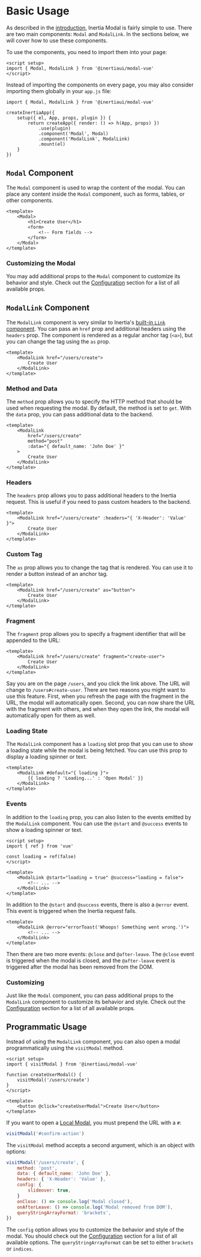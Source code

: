 # Basic Usage

As described in the [introduction](/introduction.html), Inertia Modal is fairly simple to use. There are two main components: `Modal` and `ModalLink`. In the sections below, we will cover how to use these components.

To use the components, you need to import them into your page:

```vue
<script setup>
import { Modal, ModalLink } from '@inertiaui/modal-vue'
</script>
```

Instead of importing the components on every page, you may also consider importing them globally in your `app.js` file:

```js{7-8}
import { Modal, ModalLink } from '@inertiaui/modal-vue'

createInertiaApp({
    setup({ el, App, props, plugin }) {
        return createApp({ render: () => h(App, props) })
            .use(plugin)
            .component('Modal', Modal)
            .component('ModalLink', ModalLink)
            .mount(el)
    }
})
```

## `Modal` Component

The `Modal` component is used to wrap the content of the modal. You can place any content inside the `Modal` component, such as forms, tables, or other components.

```vue
<template>
    <Modal>
        <h1>Create User</h1>
        <form>
            <!-- Form fields -->
        </form>
    </Modal>
</template>
```

### Customizing the Modal

You may add additional props to the `Modal` component to customize its behavior and style. Check out the [Configuration](/configuration.html) section for a list of all available props.

## `ModalLink` Component

The `ModalLink` component is very similar to Inertia's [built-in `Link` component](https://inertiajs.com/links). You can pass an `href` prop and additional headers using the `headers` prop. The component is rendered as a regular anchor tag (`<a>`), but you can change the tag using the `as` prop.

```vue
<template>
    <ModalLink href="/users/create">
        Create User
    </ModalLink>
</template>
```

### Method and Data

The `method` prop allows you to specify the HTTP method that should be used when requesting the modal. By default, the method is set to `get`. With the `data` prop, you can pass additional data to the backend.

```vue
<template>
    <ModalLink
        href="/users/create"
        method="post"
        :data="{ default_name: 'John Doe' }"
    >
        Create User
    </ModalLink>
</template>
```

### Headers

The `headers` prop allows you to pass additional headers to the Inertia request. This is useful if you need to pass custom headers to the backend.

```vue
<template>
    <ModalLink href="/users/create" :headers="{ 'X-Header': 'Value' }">
        Create User
    </ModalLink>
</template>
```

### Custom Tag

The `as` prop allows you to change the tag that is rendered. You can use it to render a button instead of an anchor tag.

```vue
<template>
    <ModalLink href="/users/create" as="button">
        Create User
    </ModalLink>
</template>
```

### Fragment

The `fragment` prop allows you to specify a fragment identifier that will be appended to the URL:

```vue
<template>
    <ModalLink href="/users/create" fragment="create-user">
        Create User
    </ModalLink>
</template>
```

Say you are on the page `/users`, and you click the link above. The URL will change to `/users#create-user`. There are two reasons you might want to use this feature. First, when you refresh the page with the fragment in the URL, the modal will automatically open. Second, you can now share the URL with the fragment with others, and when they open the link, the modal will automatically open for them as well.

### Loading State

The `ModalLink` component has a `loading` slot prop that you can use to show a loading state while the modal is being fetched. You can use this prop to display a loading spinner or text.

```vue
<template>
    <ModalLink #default="{ loading }">
        {{ loading ? 'Loading...' : 'Open Modal' }}
    </ModalLink>
</template>
```

### Events

In addition to the `loading` prop, you can also listen to the events emitted by the `ModalLink` component. You can use the `@start` and `@success` events to show a loading spinner or text.

```vue
<script setup>
import { ref } from 'vue'

const loading = ref(false)
</script>

<template>
    <ModalLink @start="loading = true" @success="loading = false">
        <!-- ... -->
    </ModalLink>
</template>
```

In addition to the `@start` and `@success` events, there is also a `@error` event. This event is triggered when the Inertia request fails.

```vue
<template>
    <ModalLink @error="errorToast('Whoops! Something went wrong.')">
        <!-- ... -->
    </ModalLink>
</template>
```

Then there are two more events: `@close` and `@after-leave`. The `@close` event is triggered when the modal is closed, and the `@after-leave` event is triggered after the modal has been removed from the DOM.

### Customizing

Just like the `Modal` component, you can pass additional props to the `ModalLink` component to customize its behavior and style. Check out the [Configuration](/configuration.html) section for a list of all available props.

## Programmatic Usage

Instead of using the `ModalLink` component, you can also open a modal programmatically using the `visitModal` method.

```vue
<script setup>
import { visitModal } from '@inertiaui/modal-vue'

function createUserModal() {
    visitModal('/users/create')
}
</script>

<template>
    <button @click="createUserModal">Create User</button>
</template>
```

If you want to open a [Local Modal](/local-modals.html), you must prepend the URL with a `#`:

```js
visitModal('#confirm-action')
```

The `visitModal` method accepts a second argument, which is an object with options:

```js
visitModal('/users/create', {
    method: 'post',
    data: { default_name: 'John Doe' },
    headers: { 'X-Header': 'Value' },
    config: {
        slideover: true,
    }
    onClose: () => console.log('Modal closed'),
    onAfterLeave: () => console.log('Modal removed from DOM'),
    queryStringArrayFormat: 'brackets',
})
```

The `config` option allows you to customize the behavior and style of the modal. You should check out the [Configuration](/configuration.html#default-configuration) section for a list of all available options. The `queryStringArrayFormat` can be set to either `brackets` or `indices`.